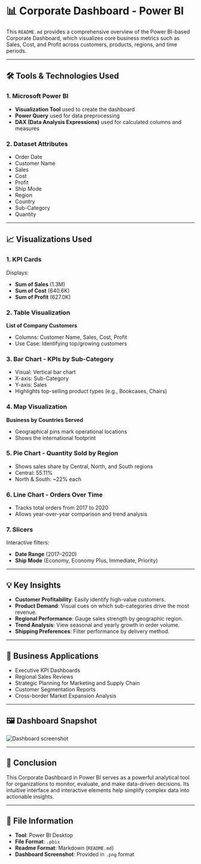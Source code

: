 
# 📊 Corporate Dashboard - Power BI

This `README.md` provides a comprehensive overview of the Power BI-based Corporate Dashboard, which visualizes core business metrics such as Sales, Cost, and Profit across customers, products, regions, and time periods.

---

## 🛠 Tools & Technologies Used

### 1. Microsoft Power BI
- **Visualization Tool** used to create the dashboard
- **Power Query** used for data preprocessing
- **DAX (Data Analysis Expressions)** used for calculated columns and measures

### 2. Dataset Attributes
- Order Date
- Customer Name
- Sales
- Cost
- Profit
- Ship Mode
- Region
- Country
- Sub-Category
- Quantity

---

## 📈 Visualizations Used

### 1. KPI Cards
Displays:
- **Sum of Sales** (1.3M)
- **Sum of Cost** (640.6K)
- **Sum of Profit** (627.0K)

### 2. Table Visualization
**List of Company Customers**
- Columns: Customer Name, Sales, Cost, Profit
- Use Case: Identifying top/growing customers

### 3. Bar Chart - KPIs by Sub-Category
- Visual: Vertical bar chart
- X-axis: Sub-Category
- Y-axis: Sales
- Highlights top-selling product types (e.g., Bookcases, Chairs)

### 4. Map Visualization
**Business by Countries Served**
- Geographical pins mark operational locations
- Shows the international footprint

### 5. Pie Chart - Quantity Sold by Region
- Shows sales share by Central, North, and South regions
- Central: 55.11%
- North & South: ~22% each

### 6. Line Chart - Orders Over Time
- Tracks total orders from 2017 to 2020
- Allows year-over-year comparison and trend analysis

### 7. Slicers
Interactive filters:
- **Date Range** (2017–2020)
- **Ship Mode** (Economy, Economy Plus, Immediate, Priority)

---

## 💡 Key Insights

- **Customer Profitability**: Easily identify high-value customers.
- **Product Demand**: Visual cues on which sub-categories drive the most revenue.
- **Regional Performance**: Gauge sales strength by geographic region.
- **Trend Analysis**: View seasonal and yearly growth in order volume.
- **Shipping Preferences**: Filter performance by delivery method.

---

## 🧭 Business Applications

- Executive KPI Dashboards
- Regional Sales Reviews
- Strategic Planning for Marketing and Supply Chain
- Customer Segmentation Reports
- Cross-border Market Expansion Analysis

---

## 🖼 Dashboard Snapshot

![Dashboard screenshot](.png)

---

## 📌 Conclusion

This Corporate Dashboard in Power BI serves as a powerful analytical tool for organizations to monitor, evaluate, and make data-driven decisions. Its intuitive interface and interactive elements help simplify complex data into actionable insights.

---

## 📂 File Information

- **Tool**: Power BI Desktop
- **File Format**: `.pbix`
- **Readme Format**: Markdown (`README.md`)
- **Dashboard Screenshot**: Provided in `.png` format

